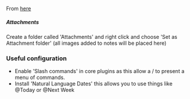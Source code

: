 From [here](https://www.youtube.com/watch?v=Jamtjw9N1H4)

##### Attachments
Create a folder called 'Attachments' and right click and choose 'Set as Attachment folder'  (all images added to notes will be placed here)

### Useful configuration
- Enable 'Slash commands' in core plugins as this allow a / to present a menu of commands.
- Install 'Natural Language Dates' this allows you to use things like @Today or @Next Week


